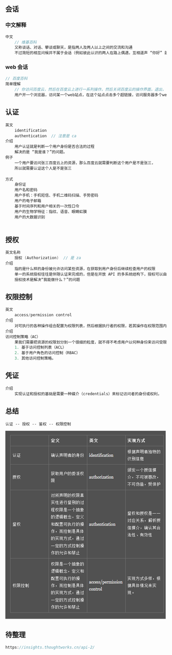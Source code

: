 ## 会话

### 中文解释

```java
中文
    // 维基百科
    又称谈话、对话、攀谈或聊天，是指两人及两人以上之间的交流和沟通
    不过简短的相互问候并不属于会话（例如彼此认识的两人在路上偶遇，互相道声 “你好” 就结束了），老板向员工发号施令也不是会话
```

### web 会话

```java
// 百度百科
简单理解
    // 你访问百度云，然后在百度云上进行一系列操作，然后关闭百度云的操作界面，退出， 就是一次会话
    用户开一个浏览器，访问某一个web站点，在这个站点点击多个超链接，访问服务器多个web资源，然后关闭浏览器，整个过程称之为一个会话。
```

## 认证

```java
英文
    identification
    authentication  // 注意是 ca
介绍	
	用户认证就是判断一个用户身份是否合法的过程
    解决的是 “我是谁？”的问题。
例子
    一个用户要访问张三百度云上的资源，那么百度云就需要判断这个用户是不是张三，
    所以就需要认证这个人是不是张三
    
方式
    身份证
    用户名和密码
    用户手机：手机短信、手机二维码扫描、手势密码
    用户的电子邮箱
    基于时间序列和用户相关的一次性口令
    用户的生物学特征：指纹、语音、眼睛虹膜
    用户的大数据识别
    
```

## 授权

```java
英文名称
    授权 (Authorization)  // 是 za
介绍    
    指的是什么样的身份被允许访问某些资源，在获取到用户身份后继续检查用户的权限
    单一的系统授权往往是伴随认证来完成的，但是在开放 API 的多系统结构下，授权可以由不同的系统来完成，例如 OAuth
    授权技术是解决“我能做什么？”的问题
```

## 权限控制

```java
英文
   	access/permission control
介绍
    对可执行的各种操作组合配置为权限列表，然后根据执行者的权限，若其操作在权限范围内，则允许执行，否则禁止
介绍
访问控制策略（AC）
    果我们需要把资源的权限划分到一个很细的粒度，就不得不考虑用户以何种身份来访问受限的资源，
    1. 基于访问控制列表（ACL）
    2. 基于用户角色的访问控制（RBAC）
    3. 其他访问控制策略。
```



## 凭证

```java
介绍
    实现认证和授权的基础是需要一种媒介（credentials）来标记访问者的身份或权利，
```

## 总结

```jav
认证 -- 授权 -- 鉴权 -- 权限控制
```



![image-20210716134114842](image-20210716134114842.png)

## 待整理

```java
https://insights.thoughtworks.cn/api-2/
```

